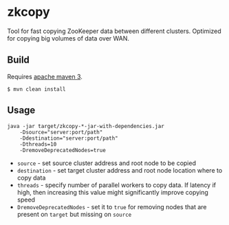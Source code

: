 # zkcopy

Tool for fast copying ZooKeeper data between different clusters. 
Optimized for copying big volumes of data over WAN.

## Build

Requires [apache maven 3](https://maven.apache.org/).

```
$ mvn clean install
```

## Usage

```
java -jar target/zkcopy-*-jar-with-dependencies.jar
    -Dsource="server:port/path" 
    -Ddestination="server:port/path" 
    -Dthreads=10
    -DremoveDeprecatedNodes=true
```

* `source` - set source cluster address and root node to be copied
* `destination` - set target cluster address and root node location where to
  copy data
* `threads` - specify number of parallel workers to copy data. If latency if
  high, then increasing this value might significantly improve copying speed
* `DremoveDeprecatedNodes` - set it to `true` for removing nodes that are 
  present on `target` but missing on `source`
